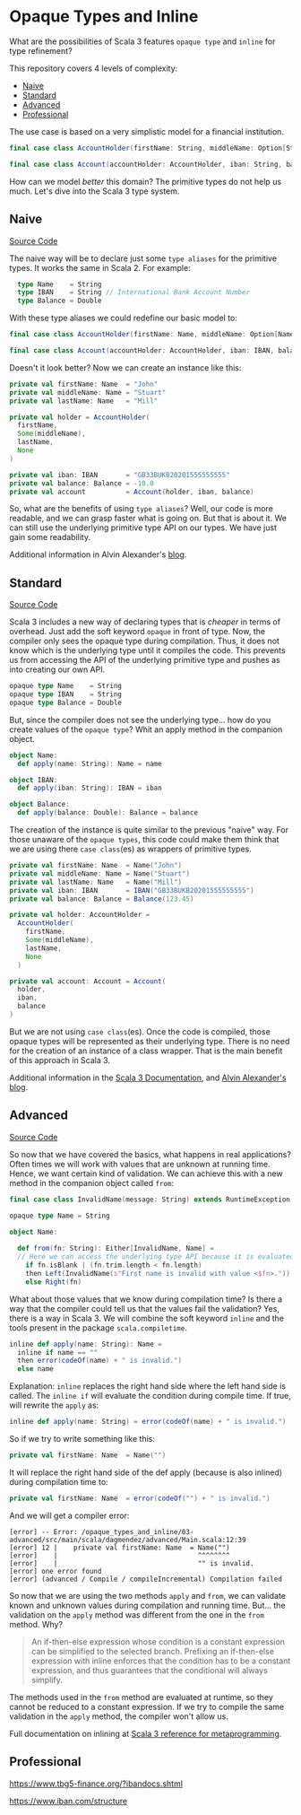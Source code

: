 # Opaque Types and Inline

What are the possibilities of Scala 3 features `opaque type` and `inline` for type refinement?

This repository covers 4 levels of complexity:
- [Naive](#naive)
- [Standard](#standard)
- [Advanced](#advanced)
- [Professional](#professional)

The use case is based on a very simplistic model for a financial institution.

```scala 3
final case class AccountHolder(firstName: String, middleName: Option[String], lastName: String, secondLastName: Option[String])

final case class Account(accountHolder: AccountHolder, iban: String, balance: Double)
```

How can we model _better_ this domain? The primitive types do not help us much. Let's dive into the Scala 3 type system.

## Naive

[Source Code](./01-naive/src/main/scala/dagmendez/naive)

The naive way will be to declare just some `type aliases` for the primitive types. It works the same in Scala 2. For example:
```scala 3
  type Name    = String
  type IBAN    = String // International Bank Account Number
  type Balance = Double
```

With these type aliases we could redefine our basic model to:

```scala 3
final case class AccountHolder(firstName: Name, middleName: Option[Name], lastName: Name, secondLastName: Option[Name])

final case class Account(accountHolder: AccountHolder, iban: IBAN, balance: Balance)
```

Doesn't it look better? Now we can create an instance like this:

```scala 3
private val firstName: Name  = "John"
private val middleName: Name = "Stuart"
private val lastName: Name   = "Mill"

private val holder = AccountHolder(
  firstName,
  Some(middleName),
  lastName,
  None
)

private val iban: IBAN       = "GB33BUKB20201555555555"
private val balance: Balance = -10.0
private val account          = Account(holder, iban, balance)
```

So, what are the benefits of using `type aliases`? Well, our code is more readable, and we can grasp faster what is going on.
But that is about it. We can still use the underlying primitive type API on our types. We have just gain some readability.

Additional information in Alvin Alexander's [blog](https://alvinalexander.com/scala/scala-type-aliases-syntax-examples/).

## Standard

[Source Code](./02-standard/src/main/scala/dagmendez/standard)

Scala 3 includes a new way of declaring types that is _cheaper_ in terms of overhead. 
Just add the soft keyword `opaque` in front of type. Now, the compiler only sees the opaque type during compilation.
Thus, it does not know which is the underlying type until it compiles the code.
This prevents us from accessing the API of the underlying primitive type and pushes as into creating our own API.

```scala 3
opaque type Name    = String
opaque type IBAN    = String
opaque type Balance = Double
```

But, since the compiler does not see the underlying type... how do you create values of the `opaque type`? 
Whit an apply method in the companion object.

```scala 3
object Name:
  def apply(name: String): Name = name

object IBAN:
  def apply(iban: String): IBAN = iban

object Balance:
  def apply(balance: Double): Balance = balance
```

The creation of the instance is quite similar to the previous "naive" way. 
For those unaware of the `opaque types`, this code could make them think that we are using there `case class`(es) as wrappers of primitive types.

```scala 3
private val firstName: Name  = Name("John")
private val middleName: Name = Name("Stuart")
private val lastName: Name   = Name("Mill")
private val iban: IBAN       = IBAN("GB33BUKB20201555555555")
private val balance: Balance = Balance(123.45)

private val holder: AccountHolder =
  AccountHolder(
    firstName,
    Some(middleName),
    lastName,
    None
  )

private val account: Account = Account(
  holder,
  iban,
  balance
)
```

But we are not using `case class`(es). 
Once the code is compiled, those opaque types will be represented as their underlying type.
There is no need for the creation of an instance of a class wrapper. 
That is the main benefit of this approach in Scala 3.

Additional information in the [Scala 3 Documentation](https://docs.scala-lang.org/scala3/reference/other-new-features/opaques.html), and [Alvin Alexander's blog](https://alvinalexander.com/scala/scala-3-opaque-types-how-to/).

## Advanced

[Source Code](./03-advanced/src/main/scala/dagmendez/advanced)

So now that we have covered the basics, what happens in real applications? 
Often times we will work with values that are unknown at running time. Hence, we want certain kind of validation.
We can achieve this with a new method in the companion object called `from`:

```scala 3
final case class InvalidName(message: String) extends RuntimeException(message) with NoStackTrace

opaque type Name = String

object Name:
  
  def from(fn: String): Either[InvalidName, Name] =
  // Here we can access the underlying type API because it is evaluated during runtime.
    if fn.isBlank | (fn.trim.length < fn.length)
    then Left(InvalidName(s"First name is invalid with value <$fn>."))
    else Right(fn)
```

What about those values that we know during compilation time? 
Is there a way that the compiler could tell us that the values fail the validation?
Yes, there is a way in Scala 3. 
We will combine the soft keyword `inline` and the tools present in the package `scala.compiletime`.

```scala 3
inline def apply(name: String): Name =
  inline if name == ""
  then error(codeOf(name) + " is invalid.")
  else name
```
Explanation: `inline` replaces the right hand side where the left hand side is called. 
The `inline if` will evaluate the condition during compile time. If true, will rewrite the `apply` as:
```scala 3
inline def apply(name: String) = error(codeOf(name) + " is invalid.")
```
So if we try to write something like this:
```scala 3
private val firstName: Name  = Name("")
```
It will replace the right hand side of the def apply (because is also inlined) during compilation time to:
```scala 3
private val firstName: Name  = error(codeOf("") + " is invalid.")
```
And we will get a compiler error:
```shell
[error] -- Error: /opaque_types_and_inline/03-advanced/src/main/scala/dagmendez/advanced/Main.scala:12:39 
[error] 12 |    private val firstName: Name  = Name("")
[error]    |                                   ^^^^^^^^
[error]    |                                   "" is invalid.
[error] one error found
[error] (advanced / Compile / compileIncremental) Compilation failed
```

So now that we are using the two methods `apply` and `from`, we can validate known and unknown values during compilation and running time.
But... the validation on the `apply` method was different from the one in the `from` method. Why?
> An if-then-else expression whose condition is a constant expression can be simplified to the selected branch.
> Prefixing an if-then-else expression with inline enforces that the condition has to be a constant expression, and thus guarantees that the conditional will always simplify.

The methods used in the `from` method are evaluated at runtime, so they cannot be reduced to a constant expression.
If we try to compile the same validation in the `apply` method, the compiler won't allow us.

Full documentation on inlining at [Scala 3 reference for metaprogramming](https://docs.scala-lang.org/scala3/reference/metaprogramming/inline.html#).

## Professional



https://www.tbg5-finance.org/?ibandocs.shtml

https://www.iban.com/structure